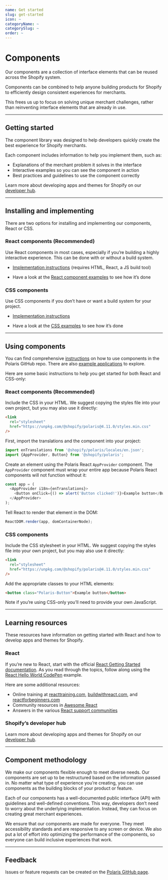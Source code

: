 ```yaml
---
name: Get started
slug: get-started
icon: ~
categoryName: ~
categorySlug: ~
order: ~
---
```


# Components

Our components are a collection of interface elements that can be reused across the Shopify system.

Components can be combined to help anyone building products for Shopify to efficiently design consistent experiences for merchants.

This frees us up to focus on solving unique merchant challenges, rather than reinventing interface elements that are already in use.

---

## Getting started

The component library was designed to help developers quickly create the best experience for Shopify merchants.

Each component includes information to help you implement them, such as:

- Explanations of the merchant problem it solves in the interface
- Interactive examples so you can see the component in action
- Best practices and guidelines to use the component correctly

Learn more about developing apps and themes for Shopify on our [developer hub](https://developers.shopify.com/).

---

## Installing and implementing

There are two options for installing and implementing our components, React or CSS.

### React components (Recommended)

Use React components in most cases, especially if you’re building a highly interactive experience. This can be done with or without a build system.

- [Implementation instructions](https://github.com/Shopify/polaris-react#using-the-react-components) (requires HTML, React, a JS build tool)

- Have a look at the [React component examples](https://github.com/Shopify/polaris-react/tree/master/examples) to see how it’s done

### CSS components

Use CSS components if you don’t have or want a build system for your project.

- [Implementation instructions](https://github.com/Shopify/polaris-react#using-the-css-components)

- Have a look at the [CSS examples](https://github.com/Shopify/polaris-react/tree/master/examples/cdn-styles) to see how it’s done

---

## Using components

You can find comprehensive [instructions](https://github.com/Shopify/polaris-react) on how to use components in the Polaris GitHub repo. There are also [example applications](https://github.com/Shopify/polaris-react/tree/master/examples) to explore.

Here are some basic instructions to help you get started for both React and CSS-only:

### React components (Recommended)

Include the CSS in your HTML. We suggest copying the styles file into your own project, but you may also use it directly:

```html
<link
  rel="stylesheet"
  href="https://unpkg.com/@shopify/polaris@4.11.0/styles.min.css"
/>
```

First, import the translations and the component into your project:

```js
import enTranslations from '@shopify/polaris/locales/en.json';
import {AppProvider, Button} from '@shopify/polaris';
```

Create an element using the Polaris React `AppProvider` component. The `AppProvider` component must wrap your entire app because Polaris React components will not function without it:

```js
const app = (
  <AppProvider i18n={enTranslations}>
    <Button onClick={() => alert('Button clicked!')}>Example button</Button>
  </AppProvider>
);
```

Tell React to render that element in the DOM:

```js
ReactDOM.render(app, domContainerNode);
```

### CSS components

Include the CSS stylesheet in your HTML. We suggest copying the styles file into your own project, but you may also use it directly:

```html
<link
  rel="stylesheet"
  href="https://unpkg.com/@shopify/polaris@4.11.0/styles.min.css"
/>
```

Add the appropriate classes to your HTML elements:

```html
<button class="Polaris-Button">Example button</button>
```

Note if you’re using CSS-only you’ll need to provide your own JavaScript.

---

## Learning resources

These resources have information on getting started with React and how to develop apps and themes for Shopify.

### React

If you’re new to React, start with the official [React Getting Started documentation](https://facebook.github.io/react/docs/hello-world.html). As you read through the topics, follow along using the [React Hello World CodePen](http://codepen.io/gaearon/pen/ZpvBNJ?editors=0010) example.

Here are some additional resources:

- Online training at [reacttraining.com](https://reacttraining.com/), [buildwithreact.com](http://buildwithreact.com), and [reactforbeginners.com](https://reactforbeginners.com)
- Community resources in [Awesome React](https://github.com/enaqx/awesome-react)
- Answers in the various [React support communities](https://facebook.github.io/react/community/support.html)

### Shopify’s developer hub

Learn more about developing apps and themes for Shopify on our [developer hub](https://developers.shopify.com/).

---

## Component methodology

We make our components flexible enough to meet diverse needs. Our components are set up to be restructured based on the information passed in. No matter what type of experience you’re creating, you can use components as the building blocks of your product or feature.

Each of our components has a well-documented public interface (API) with guidelines and well-defined conventions. This way, developers don’t need to worry about the underlying implementation. Instead, they can focus on creating great merchant experiences.

We ensure that our components are made for everyone. They meet accessibility standards and are responsive to any screen or device. We also put a lot of effort into optimizing the performance of the components, so everyone can build inclusive experiences that work.

---

## Feedback

Issues or feature requests can be created on the [Polaris GitHub page](https://github.com/Shopify/polaris-react/issues).

